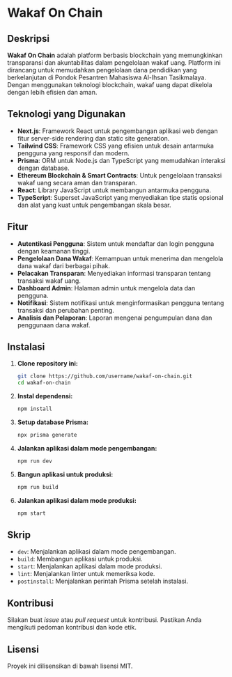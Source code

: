 # Wakaf On Chain

## Deskripsi

**Wakaf On Chain** adalah platform berbasis blockchain yang memungkinkan transparansi dan akuntabilitas dalam pengelolaan wakaf uang. Platform ini dirancang untuk memudahkan pengelolaan dana pendidikan yang berkelanjutan di Pondok Pesantren Mahasiswa Al-Ihsan Tasikmalaya. Dengan menggunakan teknologi blockchain, wakaf uang dapat dikelola dengan lebih efisien dan aman.

## Teknologi yang Digunakan

- **Next.js**: Framework React untuk pengembangan aplikasi web dengan fitur server-side rendering dan static site generation.
- **Tailwind CSS**: Framework CSS yang efisien untuk desain antarmuka pengguna yang responsif dan modern.
- **Prisma**: ORM untuk Node.js dan TypeScript yang memudahkan interaksi dengan database.
- **Ethereum Blockchain & Smart Contracts**: Untuk pengelolaan transaksi wakaf uang secara aman dan transparan.
- **React**: Library JavaScript untuk membangun antarmuka pengguna.
- **TypeScript**: Superset JavaScript yang menyediakan tipe statis opsional dan alat yang kuat untuk pengembangan skala besar.

## Fitur

- **Autentikasi Pengguna**: Sistem untuk mendaftar dan login pengguna dengan keamanan tinggi.
- **Pengelolaan Dana Wakaf**: Kemampuan untuk menerima dan mengelola dana wakaf dari berbagai pihak.
- **Pelacakan Transparan**: Menyediakan informasi transparan tentang transaksi wakaf uang.
- **Dashboard Admin**: Halaman admin untuk mengelola data dan pengguna.
- **Notifikasi**: Sistem notifikasi untuk menginformasikan pengguna tentang transaksi dan perubahan penting.
- **Analisis dan Pelaporan**: Laporan mengenai pengumpulan dana dan penggunaan dana wakaf.

## Instalasi

1. **Clone repository ini:**

    ```bash
    git clone https://github.com/username/wakaf-on-chain.git
    cd wakaf-on-chain
    ```

2. **Instal dependensi:**

    ```bash
    npm install
    ```

3. **Setup database Prisma:**

    ```bash
    npx prisma generate
    ```

4. **Jalankan aplikasi dalam mode pengembangan:**

    ```bash
    npm run dev
    ```

5. **Bangun aplikasi untuk produksi:**

    ```bash
    npm run build
    ```

6. **Jalankan aplikasi dalam mode produksi:**

    ```bash
    npm start
    ```

## Skrip

- `dev`: Menjalankan aplikasi dalam mode pengembangan.
- `build`: Membangun aplikasi untuk produksi.
- `start`: Menjalankan aplikasi dalam mode produksi.
- `lint`: Menjalankan linter untuk memeriksa kode.
- `postinstall`: Menjalankan perintah Prisma setelah instalasi.

## Kontribusi

Silakan buat _issue_ atau _pull request_ untuk kontribusi. Pastikan Anda mengikuti pedoman kontribusi dan kode etik.

## Lisensi

Proyek ini dilisensikan di bawah lisensi MIT.
